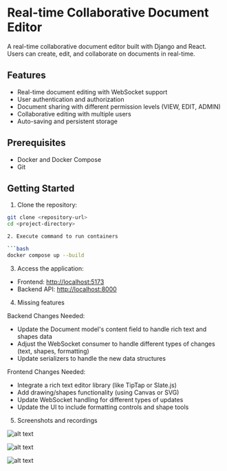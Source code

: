 # Real-time Collaborative Document Editor

A real-time collaborative document editor built with Django and React. Users can create, edit, and collaborate on documents in real-time.

## Features

- Real-time document editing with WebSocket support
- User authentication and authorization
- Document sharing with different permission levels (VIEW, EDIT, ADMIN)
- Collaborative editing with multiple users
- Auto-saving and persistent storage

## Prerequisites

- Docker and Docker Compose
- Git

## Getting Started

1. Clone the repository:
```bash
git clone <repository-url>
cd <project-directory>

2. Execute command to run containers

```bash
docker compose up --build
```

3.  Access the application:

-   Frontend: [http://localhost:5173](http://localhost:5173)
-   Backend API: [http://localhost:8000](http://localhost:8000)
  
4. Missing features

Backend Changes Needed:

- Update the Document model's content field to handle rich text and shapes data
- Adjust the WebSocket consumer to handle different types of changes (text, shapes, formatting)
- Update serializers to handle the new data structures

Frontend Changes Needed:

- Integrate a rich text editor library (like TipTap or Slate.js)
- Add drawing/shapes functionality (using Canvas or SVG)
- Update WebSocket handling for different types of updates
- Update the UI to include formatting controls and shape tools

5. Screenshots and recordings

![alt text](<Screenshot 2024-12-14 at 3.02.51 AM.png>)

![alt text](<Screenshot 2024-12-14 at 3.03.21 AM.png>)

![alt text](<Screenshot 2024-12-14 at 3.03.48 AM.png>)
